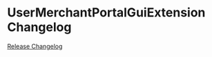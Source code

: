 # UserMerchantPortalGuiExtension Changelog

[Release Changelog](https://github.com/spryker/user-merchant-portal-gui-extension/releases)
